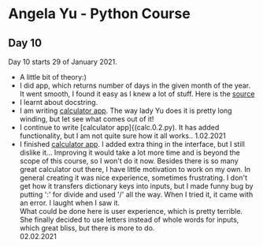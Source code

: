 # Angela Yu - Python Course
## Day 10
Day 10 starts 29 of January 2021. 
- A little bit of theory:)
- I did app, which returns number of days in the given month of the year. It went smooth, I found it easy as I knew a lot of stuff. Here is the [source](month_check.py)
- I learnt about docstring.
- I am writing [calculator app](calc.0.1.py). The way lady Yu does it is pretty long winding, but let see what comes out of it!
- I continue to write [calculator app]{(calc.0.2.py). It has added functionality, but I am not quite sure how it all works.. 1.02.2021
- I finished [calculator app](calc.0.2.py). I added extra thing in the interface, but I still dislike it... Improving it would take a lot more time and is beyond the scope of this course, so I won't do it now. Besides there is so many great calculator out there, I have little motivation to work on my own. In general creating it was nice experience, sometimes frustrating. I don't get how it transfers dictionary keys into inputs, but I made funny bug by putting ':' for divide and used '/' all the way. When I tried it, it came with an error. I laught when I saw it.  
What could be done here is user experience, which is pretty terrible. She finally decided to use letters instead of whole words for inputs, which great bliss, but there is more to do.  
02.02.2021